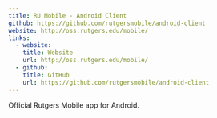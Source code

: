 ```yaml
---
title: RU Mobile - Android Client
github: https://github.com/rutgersmobile/android-client
website: http://oss.rutgers.edu/mobile/
links:
  - website:
    title: Website
    url: http://oss.rutgers.edu/mobile/
  - github:
    title: GitHub
    url: https://github.com/rutgersmobile/android-client
---
```

Official Rutgers Mobile app for Android.

